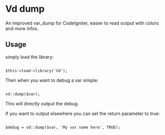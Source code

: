 # Vd dump

An improved var_dump for CodeIgniter, easier to read output with colors and more infos.

## Usage

simply load the library:

<code>
$this->load->library('Vd');
</code>

Then when you want to debug a var simple:

<code>
vd::dump($var);
</code>

This will directly output the debug.


If you want to output elsewhere you can set the return parameter to true:

<code>
$debug = vd::dump($var, 'My var name here', TRUE);
</code>